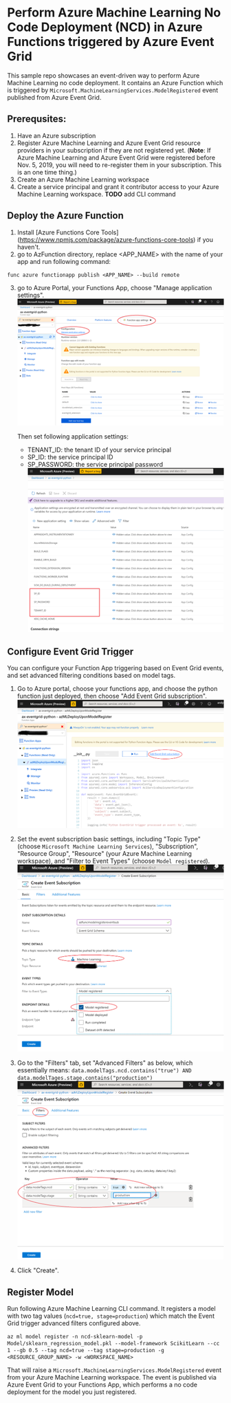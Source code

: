 # Perform Azure Machine Learning No Code Deployment (NCD) in Azure Functions triggered by Azure Event Grid

This sample repo showcases an event-driven way to perform Azure Machine Learning no code deployment. It contains an Azure Function which is triggered by `Microsoft.MachineLearningServices.ModelRegistered` event published from Azure Event Grid.

## Prerequsites:
1. Have an Azure subscription
2. Register Azure Machine Learning and Azure Event Grid resource providers in your subscription if they are not registered yet. (**Note**: If Azure Machine Learning and Azure Event Grid were registered before Nov. 5, 2019, you will need to re-register them in your subscription. This is an one time thing.) 
3. Create an Azure Machine Learning workspace
4. Create a service principal and grant it contributor access to your Azure Machine Learning workspace. **TODO** add CLI command

## Deploy the Azure Function

1. Install [Azure Functions Core Tools] (https://www.npmjs.com/package/azure-functions-core-tools) if you haven't.
2. go to AzFunction directory, replace <APP_NAME> with the name of your app and run following command:
```
func azure functionapp publish <APP_NAME> --build remote
```
3. go to Azure Portal, your Functions App, choose "Manage application settings".
![Manage application settings](./Images/AzFunc_appSetting1.png)

   Then set following application settings: 
    * TENANT_ID: the tenant ID of your service principal
    * SP_ID: the service principal ID
    * SP_PASSWORD: the service principal password
![Add application settings](./Images/AzFunc_appSetting2.png)

## Configure Event Grid Trigger

You can configure your Function App triggering based on Event Grid events, and set advanced filtering conditions based on model tags. 

1. Go to Azure portal, choose your functions app, and choose the python function just deployed, then choose "Add Event Grid subscription".
![Add Event Grid subscription](./Images/AzFunc_AddEventGridSubAdd.png)

2. Set the event subscription basic settings, including "Topic Type" (choose `Microsoft Machine Learning Services`), "Subscription", "Resource Group", "Resource" (your Azure Machine Learning workspace), and "Filter to Event Types" (choose `Model registered`).
![Event Grid subscription basic](./Images/AzFunc_AddEventGridSubBasic.png)

3. Go to the "Filters" tab, set "Advanced Filters" as below, which essentially means: `data.modelTags.ncd.contains("true") AND data.modelTages.stage.contains("production")`
![Event Grid subscription filters](./Images/AzFunc_AddEventGridSubFilters.png)

4. Click "Create".

## Register Model

Run following Azure Machine Learning CLI command. It registers a model with two tag values (`ncd=true, stage=production`) which match the Event Grid trigger advanced filters configured above.
```
az ml model register -n ncd-sklearn-model -p Model/sklearn_regression_model.pkl --model-framework ScikitLearn --cc 1 --gb 0.5 --tag ncd=true --tag stage=production -g <RESOURCE_GROUP_NAME> -w <WORKSPACE_NAME>
```

That will raise a `Microsoft.MachineLearningServices.ModelRegistered` event from your Azure Machine Learning workspace. The event is published via Azure Event Grid to your Functions App, which performs a no code deployment for the model you just registered.